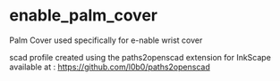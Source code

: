 enable_palm_cover
=================

Palm Cover used specifically for e-nable wrist cover

scad profile created using the paths2openscad extension for InkScape
available at : https://github.com/l0b0/paths2openscad
